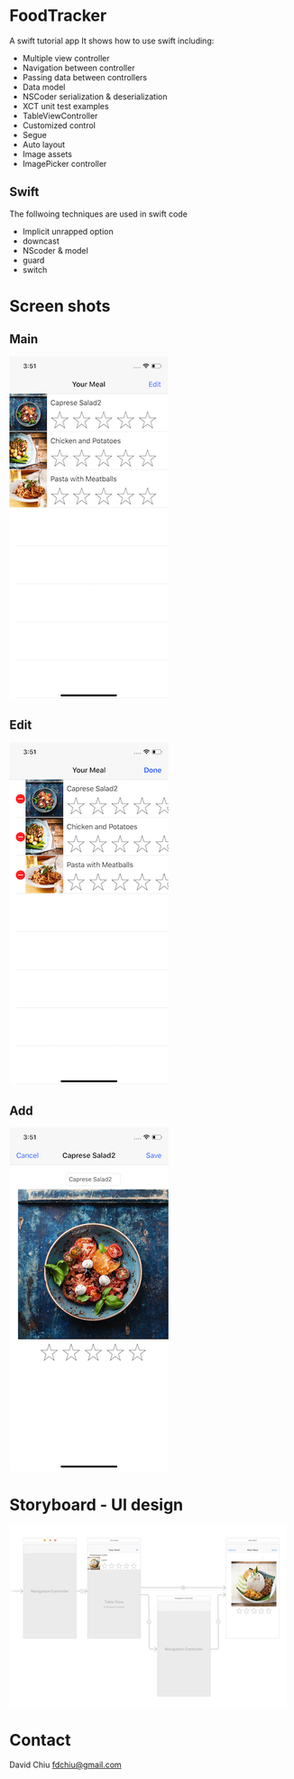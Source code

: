 # FoodTracker
A swift tutorial app
It shows how to use swift including:
- Multiple view controller
- Navigation between controller
- Passing data between controllers
- Data model
- NSCoder serialization & deserialization
- XCT unit test examples
- TableViewController
- Customized control
- Segue
- Auto layout
- Image assets
- ImagePicker controller
## Swift
The follwoing techniques are used in swift code
- Implicit unrapped option
- downcast
- NScoder & model
- guard
- switch


# Screen shots
## Main
![Imgur Image](https://github.com/fdchiu/FoodTracker/blob/master/FoodTracker_main.png)

## Edit
![Imgur Image](https://github.com/fdchiu/FoodTracker/blob/master/FoodTracker_edit.png)

## Add
![Imgur Image](https://github.com/fdchiu/FoodTracker/blob/master/FoodTracker_add.png)

# Storyboard - UI design
![Imgur Image](https://github.com/fdchiu/FoodTracker/blob/master/FoodTrackerStoryBoard.png)

# Contact
David Chiu
fdchiu@gmail.com
